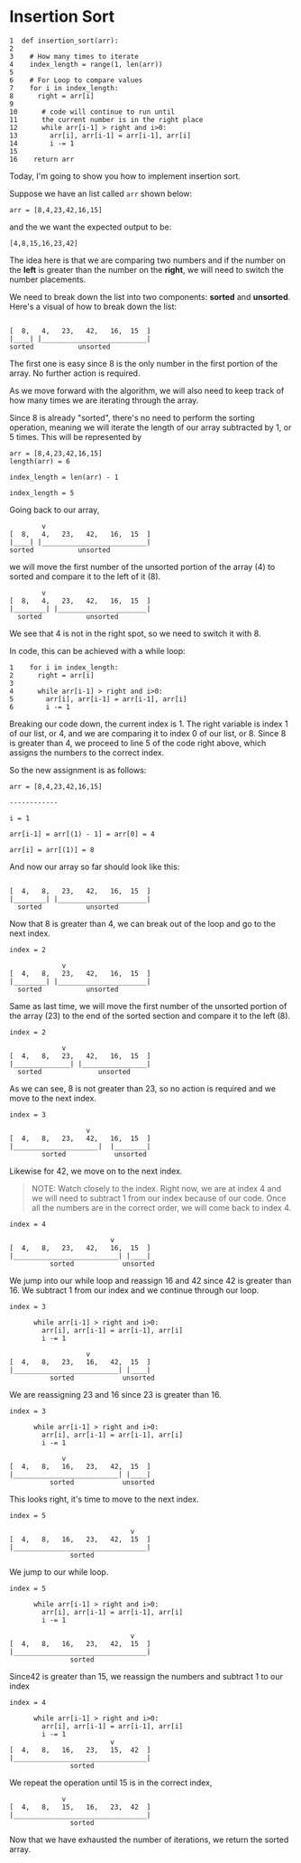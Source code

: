# Insertion Sort

```
1  def insertion_sort(arr):
2
3    # How many times to iterate
4    index_length = range(1, len(arr)) 
5  
6    # For Loop to compare values
7    for i in index_length:
8      right = arr[i]
9
10      # code will continue to run until 
11      the current number is in the right place
12      while arr[i-1] > right and i>0:
13        arr[i], arr[i-1] = arr[i-1], arr[i]
14        i -= 1
15      
16    return arr
```
Today, I'm going to show you how to implement insertion sort. 

Suppose we have an list called `arr` shown below:

```
arr = [8,4,23,42,16,15]
```

and the we want the expected output to be:

```
[4,8,15,16,23,42]
```

The idea here is that we are comparing two numbers and if the number on the **left** is greater than the number on the **right**, we will need to switch the number placements. 

We need to break down the list into two components: **sorted** and **unsorted**. Here's a visual of how to break down the list:

```
        
[  8,   4,   23,   42,   16,  15  ]
|____| |__________________________|
sorted           unsorted
```

The first one is easy since 8 is the only number in the first portion of the array. No further action is required. 

As we move forward with the algorithm, we will also need to keep track of how many times we are iterating through the array. 

Since 8 is already "sorted", there's no need to perform the sorting operation, meaning we will iterate the length of our array subtracted by 1, or 5 times. This will be represented by 

```
arr = [8,4,23,42,16,15]
length(arr) = 6

index_length = len(arr) - 1

index_length = 5
```
Going back to our array, 


```
        v
[  8,   4,   23,   42,   16,  15  ]
|____| |__________________________|
sorted           unsorted
```

we will move the first number of the unsorted portion of the array (4) to sorted and compare it to the left of it (8).

```
        v
[  8,   4,   23,   42,   16,  15  ]
|________| |______________________|
  sorted           unsorted
```

We see that 4 is not in the right spot, so we need to  switch it with 8. 

In code, this can be achieved with a while loop:

```
1    for i in index_length:
2      right = arr[i]
3
4      while arr[i-1] > right and i>0:
5        arr[i], arr[i-1] = arr[i-1], arr[i]
6        i -= 1
```

Breaking our code down, the current index is 1. The right variable is index 1 of our list, or 4, and we are comparing it to index 0 of our list, or 8. Since 8 is greater than 4, we proceed to line 5 of the code right above, which assigns the numbers to the correct index.

So the new assignment is as follows:

```
arr = [8,4,23,42,16,15]

------------

i = 1

arr[i-1] = arr[(1) - 1] = arr[0] = 4

arr[i] = arr[(1)] = 8
```

And now our array so far should look like this:

```
        
[  4,   8,   23,   42,   16,  15  ]
|________| |______________________|
  sorted           unsorted
```

Now that 8 is greater than 4, we can break out of the loop and go to the next index. 

```
index = 2

             v
[  4,   8,   23,   42,   16,  15  ]
|________| |______________________|
  sorted           unsorted
```

Same as last time, we will move the first number of the unsorted portion of the array (23) to the end of the  sorted section and compare it to the left (8).

```
index = 2

             v
[  4,   8,   23,   42,   16,  15  ]
|______________| |________________|
  sorted              unsorted
```

As we can see, 8 is not greater than 23, so no action is required and we move to the next index.


```
index = 3

                   v
[  4,   8,   23,   42,   16,  15  ]
|_____________________|  |________|
        sorted            unsorted
```

Likewise for 42, we move on to the next index.

> NOTE: Watch closely to the index. Right now, we are at index 4 and we will need to subtract 1 from our index because of our code. Once all the numbers are in the correct order, we will come back to index 4.

```
index = 4

                         v
[  4,   8,   23,   42,   16,  15  ]
|__________________________| |____|
          sorted            unsorted
```

We jump into our while loop and reassign 16 and 42 since 42 is greater than 16. We subtract 1 from our index and we continue through our loop.  

```
index = 3

      while arr[i-1] > right and i>0:
        arr[i], arr[i-1] = arr[i-1], arr[i]
        i -= 1

                   v
[  4,   8,   23,   16,   42,  15  ]
|__________________________| |____|
          sorted            unsorted
```

We are reassigning 23 and 16 since 23 is greater than 16. 

```
index = 3

      while arr[i-1] > right and i>0:
        arr[i], arr[i-1] = arr[i-1], arr[i]
        i -= 1

             v
[  4,   8,   16,   23,   42,  15  ]
|__________________________| |____|
          sorted            unsorted
```

This looks right, it's time to move to the next index.

```
index = 5

                              v
[  4,   8,   16,   23,   42,  15  ]
|_________________________________|
               sorted            
```

We jump to our while loop.

```
index = 5

      while arr[i-1] > right and i>0:
        arr[i], arr[i-1] = arr[i-1], arr[i]
        i -= 1

                              v
[  4,   8,   16,   23,   42,  15  ]
|_________________________________|
               sorted   
```

Since42 is greater than 15, we reassign the numbers and subtract 1 to our index

```
index = 4

      while arr[i-1] > right and i>0:
        arr[i], arr[i-1] = arr[i-1], arr[i]
        i -= 1
                         v
[  4,   8,   16,   23,   15,  42  ]
|_________________________________|
               sorted            
```

We repeat the operation until 15 is in the correct index,

```
             v
[  4,   8,   15,   16,   23,  42  ]
|_________________________________|
               sorted            
```

Now that we have exhausted the number of iterations, we return the sorted array.


